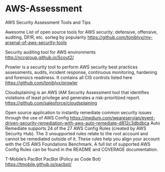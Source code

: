 # AWS-Assessment
AWS Security Assessment Tools and Tips

Awesome List of open source tools for AWS security: defensive, offensive, auditing, DFIR, etc. sorteg by popularity
https://github.com/toniblyx/my-arsenal-of-aws-security-tools

Security auditing tool for AWS environments
http://nccgroup.github.io/Scout2/ 

Prowler is a security tool to perform AWS security best practices assessments, audits, incident response, continuous monitoring, hardening and forensics readiness. It contains all CIS controls listed here https://github.com/toniblyx/prowler

Cloudsplaining is an AWS IAM Security Assessment tool that identifies violations of least privilege and generates a risk-prioritized report.
https://github.com/salesforce/cloudsplaining

Open source application to instantly remediate common security issues through the use of AWS Config
https://medium.com/weareservian/event-driven-security-remediation-with-aws-auto-remediate-d812c3dbdbca
Auto Remediate supports 24 of the 27 AWS Config Rules (created by AWS Security Hub). The 3 unsupported rules relate to the root account and cannot be remediated outside of it. These rules help you align your account with the CIS AWS Foundations Benchmark. A full list of supported AWS Config Rules can be found in the README and COVERAGE documentation.

T-Mobile’s PacBot
PacBot (Policy as Code Bot) https://tmobile.github.io/pacbot/
